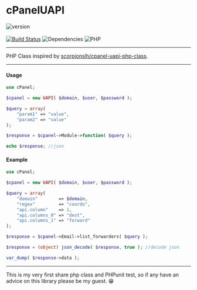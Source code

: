 # cPanelUAPI
![version](https://img.shields.io/badge/version-1.0-brightgreen)<br><br>
[![Build Status](https://travis-ci.com/LeCanardNoir/cPanelUAPI.svg?branch=master)](https://travis-ci.com/LeCanardNoir/cPanelUAPI) ![Dependencies](https://img.shields.io/badge/GuzzleHttp%2FCLient-Dependencies-blue) ![PHP](https://img.shields.io/badge/PHP-%5E7.2-brightgreen)
***
PHP Class inspired by [scorpionslh/cpanel-uapi-php-class](https://github.com/scorpionslh/cpanel-uapi-php-class).
***
#### Usage
```php
use cPanel;

$cpanel = new UAPI( $domain, $user, $password );

$query = array(
    "param1" => "value",
    "param2" => "value"
);

$response = $cpanel->Module->function( $query );

echo $response; //json

```
#### Example
```php
use cPanel;

$cpanel = new UAPI( $domain, $user, $password );

$query = array(
    "domain"        => $domain,
    "regex"         => "coordo",
    "api.column"    => 1,
    "api.columns_0" => "dest",
    "api.columns_1" => "forward"
);

$response = $cpanel->Email->list_forwarders( $query );

$response = (object) json_decode( $response, true ); //decode json

var_dump( $response->data );

```
***
This is my very first share php class and PHPunit test, so if any have an advice on this library please be my guest. :grin: